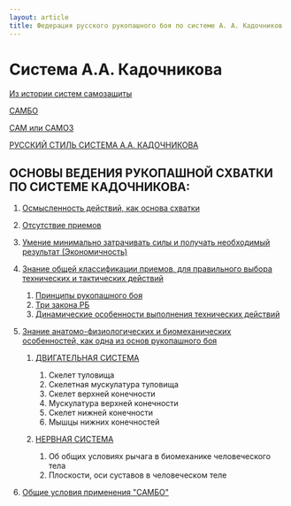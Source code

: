 ```yaml
---
layout: article
title: Федерация русского рукопашного боя по системе А. А. Кадочников
---
```


# Система А.А. Кадочникова
 

[Из истории систем самозащиты](/sistema/sistema1.html)

[САМБО](/sistema/sistema2.html)

[САМ или САМОЗ](/sistema/sistema3.html)

[РУССКИЙ СТИЛЬ СИСТЕМА А.А. КАДОЧНИКОВА](/sistema/sistema4.html)

## ОСНОВЫ ВЕДЕНИЯ РУКОПАШНОЙ СХВАТКИ ПО СИСТЕМЕ КАДОЧНИКОВА:
 
1. [Осмысленность действий, как основа схватки](/sistema/sistema5.1.html)
2. [Отсутствие приемов](/sistema/sistema5.2.html)
3. [Умение минимально затрачивать силы и получать необходимый результат (Экономичность)](/sistema/sistema5.3.html)
4. [Знание общей классификации приемов, для правильного выбора технических и тактических действий](/sistema/sistema5.4.html)

    1. [Принципы рукопашного боя](/sistema/sistema5.4.1.html)
    2. [Три закона РБ](/sistema/sistema5.4.2.html)
    3. [Динамические особенности выполнения технических действий](/sistema/sistema5.4.3.html)

5. [Знание анатомо-физиологических и биомеханических особенностей, как одна из основ  рукопашного боя](/sistema/sistema5.html)

    1. [ДВИГАТЕЛЬНАЯ СИСТЕМА](/sistema/sistema5.1.html)
 
        1. Скелет туловища
        2. Скелетная мускулатура туловища
        3. Скелет верхней конечности
        4. Мускулатура верхней конечности
        5. Скелет нижней конечности
        6. Мышцы нижних конечностей

    2. [НЕРВНАЯ СИСТЕМА](/sistema/sistema5.2.html)

        1. Об общих условиях рычага в биомеханике человеческого тела
        2. Плоскости, оси суставов в человеческом теле
 
6. [Общие условия применения "САМБО"](/sistema/sistema6.html)
